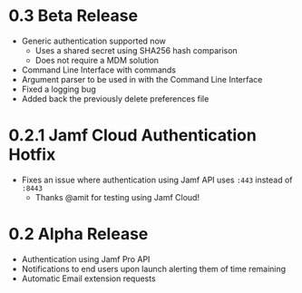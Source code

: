 # 0.3 Beta Release
- Generic authentication supported now
  - Uses a shared secret using SHA256 hash comparison
  - Does not require a MDM solution
- Command Line Interface with commands
- Argument parser to be used in with the Command Line Interface
- Fixed a logging bug
- Added back the previously delete preferences file

# 0.2.1 Jamf Cloud Authentication Hotfix
- Fixes an issue where authentication using Jamf API uses `:443` instead of `:8443`
  - Thanks @amit for testing using Jamf Cloud!

# 0.2 Alpha Release
- Authentication using Jamf Pro API
- Notifications to end users upon launch alerting them of time remaining
- Automatic Email extension requests
